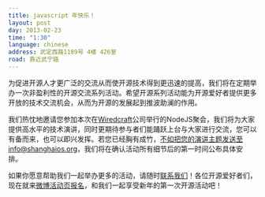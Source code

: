 ```yaml
---
title: javascript 年快乐！
layout: post
day: 2013-02-23
time: "1:30"
language: chinese
address: 武定西路1189号 4楼 426室
road: 靠近武宁路
---
```


为促进开源人才更广泛的交流从而使开源技术得到更迅速的提高，我们将在定期举办一次非盈利性的开源交流系列活动。希望开源系列活动能为开源爱好者提供更多开放的技术交流机会，从而为开源的发展起到推波助澜的作用。

我们热忱地邀请您参加本次在[Wiredcraft](http://wiredcraft.com/)公司举行的NodeJS聚会，我们将为大家提供高水平的技术演讲，同时更期待参与者们能踊跃上台与大家进行交流，您可以有备而来，也可以即兴发挥。若您已经胸有成竹，不如把您的演讲主题发送至info@shanghaios.org，我们将在确认活动所有细节后的第一时间公布具体安排。

如果你愿意帮助我们一起举办更多的活动，请随时[联系我们](mailto:info@shanghaios.org)！各位开源爱好者们，现在就来[微博活动页报名](http://event.weibo.com/760444)，和我们一起享受新年的第一次开源活动吧！

